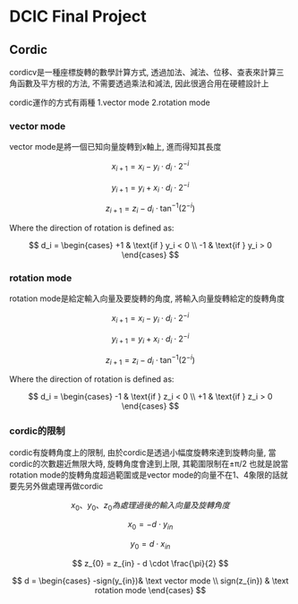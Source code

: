 # DCIC Final Project

## Cordic
cordicv是一種座標旋轉的數學計算方式, 透過加法、減法、位移、查表來計算三角函數及平方根的方法, 不需要透過乘法和減法, 因此很適合用在硬體設計上


cordic運作的方式有兩種 1.vector mode 2.rotation mode
### vector mode
vector mode是將一個已知向量旋轉到x軸上, 進而得知其長度

$$
x_{i+1} = x_i - y_i \cdot d_i \cdot 2^{-i}
$$

$$
y_{i+1} = y_i + x_i \cdot d_i \cdot 2^{-i}
$$

$$
z_{i+1} = z_i - d_i \cdot \tan^{-1}(2^{-i})
$$

Where the direction of rotation is defined as:

$$
d_i =
\begin{cases}
+1 & \text{if } y_i < 0 \\
-1 & \text{if } y_i > 0
\end{cases}
$$

### rotation mode
rotation mode是給定輸入向量及要旋轉的角度, 將輸入向量旋轉給定的旋轉角度

$$
x_{i+1} = x_i - y_i \cdot d_i \cdot 2^{-i}
$$

$$
y_{i+1} = y_i + x_i \cdot d_i \cdot 2^{-i}
$$

$$
z_{i+1} = z_i - d_i \cdot \tan^{-1}(2^{-i})
$$

Where the direction of rotation is defined as:


$$
d_i =
\begin{cases}
-1 & \text{if } z_i < 0 \\
+1 & \text{if } z_i > 0
\end{cases}
$$

### cordic的限制
cordic有旋轉角度上的限制, 由於cordic是透過小幅度旋轉來達到旋轉向量, 當cordic的次數趨近無限大時, 旋轉角度會達到上限, 其範圍限制在±π/2
也就是說當rotation mode的旋轉角度超過範圍或是vector mode的向量不在1、4象限的話就要先另外做處理再做cordic

$$
x_{0}、y_{0}、z_{0} 為處理過後的輸入向量及旋轉角度
$$

$$
x_{0} = -d \cdot y_{in}
$$

$$
y_{0} = d \cdot x_{in}
$$

$$
z_{0} = z_{in} - d \cdot \frac{\pi}{2} 
$$

$$
d =
\begin{cases}
-sign(y_{in})& \text vector mode \\
sign(z_{in}) & \text rotation mode
\end{cases}
$$

